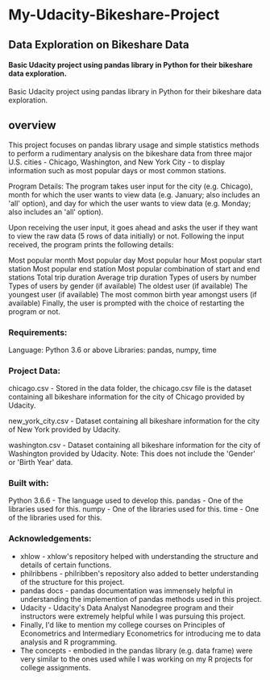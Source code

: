 # My-Udacity-Bikeshare-Project
## Data Exploration on Bikeshare Data
#### Basic Udacity project using pandas library in Python for their bikeshare data exploration.
Basic Udacity project using pandas library in Python for their bikeshare data exploration. 
## overview
This project focuses on pandas library usage and simple statistics methods to perform a rudimentary analysis on the bikeshare data from three major U.S. cities - Chicago, Washington, and New York City - to display information such as most popular days or most common stations.

Program Details:
The program takes user input for the city (e.g. Chicago), 
month for which the user wants to view data (e.g. January; also includes an 'all' option), 
and day for which the user wants to view data (e.g. Monday; also includes an 'all' option).

Upon receiving the user input, it goes ahead and asks the user if they want to view the raw data 
(5 rows of data initially) or not. Following the input received, the program prints the following details:

Most popular month
Most popular day
Most popular hour
Most popular start station
Most popular end station
Most popular combination of start and end stations
Total trip duration
Average trip duration
Types of users by number
Types of users by gender (if available)
The oldest user (if available)
The youngest user (if available)
The most common birth year amongst users (if available)
Finally, the user is prompted with the choice of restarting the program or not.

### Requirements:
Language: Python 3.6 or above
Libraries: pandas, numpy, time
### Project Data:
chicago.csv - Stored in the data folder, the chicago.csv file is the dataset containing all bikeshare information for the city of Chicago provided by Udacity.

new_york_city.csv - Dataset containing all bikeshare information for the city of New York provided by Udacity.

washington.csv - Dataset containing all bikeshare information for the city of Washington provided by Udacity. Note: This does not include the 'Gender' or 'Birth Year' data.

### Built with:
Python 3.6.6 - The language used to develop this.
pandas - One of the libraries used for this.
numpy - One of the libraries used for this.
time - One of the libraries used for this.

### Acknowledgements:
- xhlow - xhlow's repository helped with understanding the structure and details of certain functions.
- philribbens - philribben's repository also added to better understanding of the structure for this project.
- pandas docs - pandas documentation was immensely helpful in understanding the implemention of pandas methods used in this project.
- Udacity - Udacity's Data Analyst Nanodegree program and their instructors were extremely helpful while I was pursuing this project.
- Finally, I'd like to mention my college courses on Principles of Econometrics and Intermediary Econometrics for introducing me to data analysis and R programming. 
- The concepts - embodied in the pandas library (e.g. data frame) were very similar to the ones used while I was working on my R projects for college assignments.
